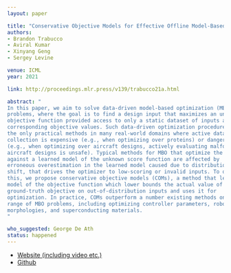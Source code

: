 ```yaml
---
layout: paper

title: "Conservative Objective Models for Effective Offline Model-Based Optimization"
authors:
- Brandon Trabucco
- Aviral Kumar
- Xinyang Geng
- Sergey Levine

venue: ICML
year: 2021

link: http://proceedings.mlr.press/v139/trabucco21a.html

abstract: "
In this paper, we aim to solve data-driven model-based optimization (MBO)
problems, where the goal is to find a design input that maximizes an unknown
objective function provided access to only a static dataset of inputs and their
corresponding objective values. Such data-driven optimization procedures are
the only practical methods in many real-world domains where active data
collection is expensive (e.g., when optimizing over proteins) or dangerous
(e.g., when optimizing over aircraft designs, actively evaluating malformed
aircraft designs is unsafe). Typical methods for MBO that optimize the input
against a learned model of the unknown score function are affected by
erroneous overestimation in the learned model caused due to distributional
shift, that drives the optimizer to low-scoring or invalid inputs. To overcome
this, we propose conservative objective models (COMs), a method that learns a
model of the objective function which lower bounds the actual value of the
ground-truth objective on out-of-distribution inputs and uses it for
optimization. In practice, COMs outperform a number existing methods on a wide
range of MBO problems, including optimizing controller parameters, robot
morphologies, and superconducting materials.
"

who_suggested: George De Ath
status: happened
---
```

- [Website (including video etc.)](https://sites.google.com/berkeley.edu/coms)
- [Github](https://github.com/brandontrabucco/design-baselines)
